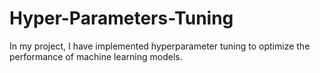 # Hyper-Parameters-Tuning
In my project, I have implemented hyperparameter tuning to optimize the performance of machine learning models. 
